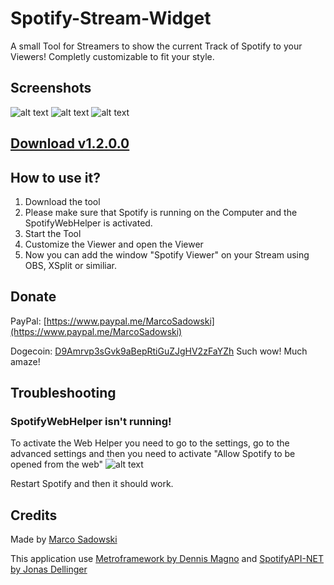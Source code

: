 # Spotify-Stream-Widget
A small Tool for Streamers to show the current Track of Spotify to your Viewers! Completly customizable to fit your style.


## Screenshots
![alt text](https://github.com/MarcoPNS/Spotify-Stream-Widget/blob/master/img/screen.jpg?raw=true "Screenshot")
![alt text](https://github.com/MarcoPNS/Spotify-Stream-Widget/blob/master/img/2018-04-14%2012_05_32-.jpg?raw=true "Screenshot")
![alt text](https://github.com/MarcoPNS/Spotify-Stream-Widget/blob/master/img/screen2.jpg?raw=true "Screenshot")

## [Download v1.2.0.0](https://github.com/MarcoPNS/Spotify-Stream-Widget/blob/master/Release/Spot_Widget_1_2_0_0.zip?raw=true)

## How to use it?
1. Download the tool
2. Please make sure that Spotify is running on the Computer and the SpotifyWebHelper is activated.
3. Start the Tool
4. Customize the Viewer and open the Viewer
5. Now you can add the window "Spotify Viewer" on your Stream using OBS, XSplit or similiar.

## Donate
PayPal: [https://www.paypal.me/MarcoSadowski](https://www.paypal.me/MarcoSadowski)

Dogecoin: [D9Amrvp3sGvk9aBepRtiGuZJgHV2zFaYZh](https://dogechain.info/address/D9Amrvp3sGvk9aBepRtiGuZJgHV2zFaYZh)
Such wow! Much amaze!

## Troubleshooting

### SpotifyWebHelper isn't running!
To activate the Web Helper you need to go to the settings, go to the advanced settings and then you need to activate "Allow Spotify to be opened from the web"
![alt text](https://github.com/MarcoPNS/Spotify-Stream-Widget/blob/master/img/2018-04-14%2010_57_43-Spotify.jpg?raw=true "Screenshot")

Restart Spotify and then it should work.

## Credits
Made by [Marco Sadowski](https://twitter.com/MarcoSadowski)

This application use [Metroframework by Dennis Magno](https://github.com/dennismagno/metroframework-modern-ui) and [SpotifyAPI-NET by Jonas Dellinger](https://github.com/JohnnyCrazy/SpotifyAPI-NET)
